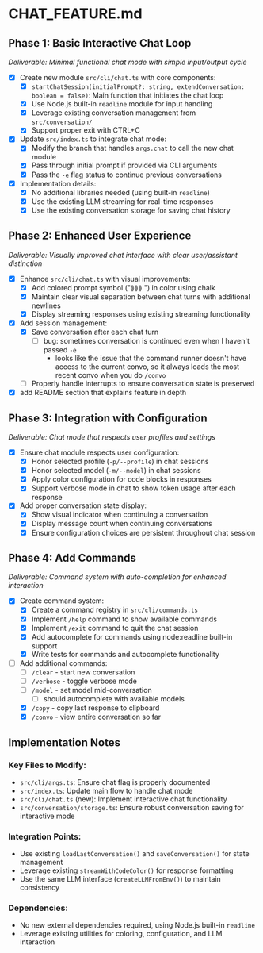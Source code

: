 # CHAT_FEATURE.md

## Phase 1: Basic Interactive Chat Loop
*Deliverable: Minimal functional chat mode with simple input/output cycle*

- [x] Create new module `src/cli/chat.ts` with core components:
  - [x] `startChatSession(initialPrompt?: string, extendConversation: boolean = false)`: Main function that initiates the chat loop
  - [x] Use Node.js built-in `readline` module for input handling
  - [x] Leverage existing conversation management from `src/conversation/`
  - [x] Support proper exit with CTRL+C

- [x] Update `src/index.ts` to integrate chat mode:
  - [x] Modify the branch that handles `args.chat` to call the new chat module
  - [x] Pass through initial prompt if provided via CLI arguments
  - [x] Pass the `-e` flag status to continue previous conversations

- [x] Implementation details:
  - [x] No additional libraries needed (using built-in `readline`)
  - [x] Use the existing LLM streaming for real-time responses 
  - [x] Use the existing conversation storage for saving chat history

## Phase 2: Enhanced User Experience
*Deliverable: Visually improved chat interface with clear user/assistant distinction*

- [x] Enhance `src/cli/chat.ts` with visual improvements:
  - [x] Add colored prompt symbol ("⟫⟫⟫ ") in color using chalk
  - [x] Maintain clear visual separation between chat turns with additional newlines
  - [x] Display streaming responses using existing streaming functionality

- [x] Add session management:
  - [x] Save conversation after each chat turn
    - [ ] bug: sometimes conversation is continued even when I haven't passed `-e`
      - looks like the issue that the command runner doesn't have access to the current convo, so it always loads the most recent convo when you do `/convo`
  - [ ] Properly handle interrupts to ensure conversation state is preserved

- [x] add README section that explains feature in depth

## Phase 3: Integration with Configuration
*Deliverable: Chat mode that respects user profiles and settings*

- [x] Ensure chat module respects user configuration:
  - [x] Honor selected profile (`-p/--profile`) in chat sessions
  - [x] Honor selected model (`-m/--model`) in chat sessions
  - [x] Apply color configuration for code blocks in responses
  - [x] Support verbose mode in chat to show token usage after each response

- [x] Add proper conversation state display:
  - [x] Show visual indicator when continuing a conversation
  - [x] Display message count when continuing conversations
  - [x] Ensure configuration choices are persistent throughout chat session

## Phase 4: Add Commands
*Deliverable: Command system with auto-completion for enhanced interaction*

- [x] Create command system:
  - [x] Create a command registry in `src/cli/commands.ts`
  - [x] Implement `/help` command to show available commands
  - [x] Implement `/exit` command to quit the chat session
  - [x] Add autocomplete for commands using node:readline built-in support
  - [x] Write tests for commands and autocomplete functionality

- [ ] Add additional commands:
  - [ ] `/clear` - start new conversation
  - [ ] `/verbose` - toggle verbose mode
  - [ ] `/model` - set model mid-conversation
    - [ ] should autocomplete with available models
  - [x] `/copy` - copy last response to clipboard
  - [x] `/convo` - view entire conversation so far

## Implementation Notes

### Key Files to Modify:
- `src/cli/args.ts`: Ensure chat flag is properly documented
- `src/index.ts`: Update main flow to handle chat mode
- `src/cli/chat.ts` (new): Implement interactive chat functionality
- `src/conversation/storage.ts`: Ensure robust conversation saving for interactive mode

### Integration Points:
- Use existing `loadLastConversation()` and `saveConversation()` for state management
- Leverage existing `streamWithCodeColor()` for response formatting
- Use the same LLM interface (`createLLMFromEnv()`) to maintain consistency

### Dependencies:
- No new external dependencies required, using Node.js built-in `readline`
- Leverage existing utilities for coloring, configuration, and LLM interaction

